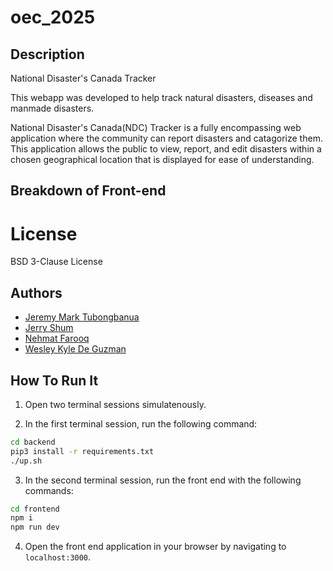 # oec_2025

## Description
National Disaster's Canada Tracker

This webapp was developed to help track natural disasters, diseases and manmade disasters.

National Disaster's Canada(NDC) Tracker is a fully encompassing web application where the community can report disasters and catagorize them. This application allows the public to view, report, and edit disasters within a chosen geographical location that is displayed for ease of understanding. 

## Breakdown of Front-end


# License

BSD 3-Clause License

## Authors

- [Jeremy Mark Tubongbanua](github.com/JeremyTubongbanua)
- [Jerry Shum](github.com/jerryshun)
- [Nehmat Farooq](github.com/Neh2332)
- [Wesley Kyle De Guzman](github.com/)

## How To Run It

1. Open two terminal sessions simulatenously.

2. In the first terminal session, run the following command:

```bash
cd backend
pip3 install -r requirements.txt
./up.sh
```

3. In the second terminal session, run the front end with the following commands:

```bash
cd frontend
npm i
npm run dev
```

4. Open the front end application in your browser by navigating to `localhost:3000`.
